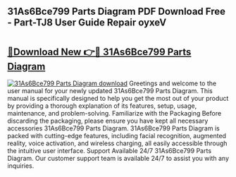 ## 31As6Bce799 Parts Diagram PDF Download Free - Part-TJ8 User Guide Repair oyxeV

# <h2><a href="http://dfi4nf.blite.top/?on=31As6Bce799+Parts+Diagram">🔗Download New 👉🔴 31As6Bce799 Parts Diagram</a></h2>

[![31As6Bce799 Parts Diagram download](https://i.imgur.com/lujVjoI.png)](http://dfi4nf.blite.top/?on=31As6Bce799+Parts+Diagram)
Greetings and welcome to the user manual for your newly updated 31As6Bce799 Parts Diagram. This manual is specifically designed to help you get the most out of your product by providing a thorough explanation of its features, setup, usage, maintenance, and problem-solving. Familiarize with the Packaging Before discarding the packaging, please ensure you have kept all necessary accessories 31As6Bce799 Parts Diagram. 31As6Bce799 Parts Diagram is packed with cutting-edge features, including facial recognition, augmented reality, voice activation, and wireless charging, all easily accessible through the intuitive user interface. Support Available 24/7 31As6Bce799 Parts Diagram. Our customer support team is available 24/7 to assist you with any inquiries.
